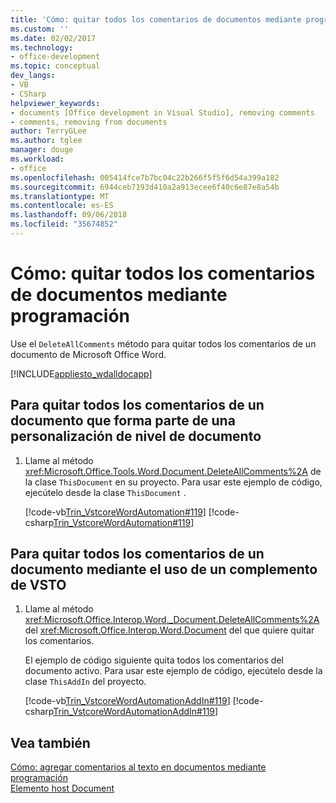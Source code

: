 ```yaml
---
title: 'Cómo: quitar todos los comentarios de documentos mediante programación'
ms.custom: ''
ms.date: 02/02/2017
ms.technology:
- office-development
ms.topic: conceptual
dev_langs:
- VB
- CSharp
helpviewer_keywords:
- documents [Office development in Visual Studio], removing comments
- comments, removing from documents
author: TerryGLee
ms.author: tglee
manager: douge
ms.workload:
- office
ms.openlocfilehash: 005414fce7b7bc04c22b266f5f5f6d54a399a182
ms.sourcegitcommit: 6944ceb7193d410a2a913ecee6f40c6e87e8a54b
ms.translationtype: MT
ms.contentlocale: es-ES
ms.lasthandoff: 09/06/2018
ms.locfileid: "35674852"
---
```

# <a name="how-to-programmatically-remove-all-comments-from-documents"></a>Cómo: quitar todos los comentarios de documentos mediante programación
  Use el `DeleteAllComments` método para quitar todos los comentarios de un documento de Microsoft Office Word.  
  
 [!INCLUDE[appliesto_wdalldocapp](../vsto/includes/appliesto-wdalldocapp-md.md)]  
  
## <a name="to-remove-all-comments-from-a-document-that-is-part-of-a-document-level-customization"></a>Para quitar todos los comentarios de un documento que forma parte de una personalización de nivel de documento  
  
1.  Llame al método <xref:Microsoft.Office.Tools.Word.Document.DeleteAllComments%2A> de la clase `ThisDocument` en su proyecto. Para usar este ejemplo de código, ejecútelo desde la clase `ThisDocument` .  
  
     [!code-vb[Trin_VstcoreWordAutomation#119](../vsto/codesnippet/VisualBasic/Trin_VstcoreWordAutomationVB/ThisDocument.vb#119)]
     [!code-csharp[Trin_VstcoreWordAutomation#119](../vsto/codesnippet/CSharp/Trin_VstcoreWordAutomationCS/ThisDocument.cs#119)]  
  
## <a name="to-remove-all-comments-from-a-document-by-using-a-vsto-add-in"></a>Para quitar todos los comentarios de un documento mediante el uso de un complemento de VSTO  
  
1.  Llame al método <xref:Microsoft.Office.Interop.Word._Document.DeleteAllComments%2A> del <xref:Microsoft.Office.Interop.Word.Document> del que quiere quitar los comentarios.  
  
     El ejemplo de código siguiente quita todos los comentarios del documento activo. Para usar este ejemplo de código, ejecútelo desde la clase `ThisAddIn` del proyecto.  
  
     [!code-vb[Trin_VstcoreWordAutomationAddIn#119](../vsto/codesnippet/VisualBasic/Trin_VstcoreWordAutomationAddIn/ThisAddIn.vb#119)]
     [!code-csharp[Trin_VstcoreWordAutomationAddIn#119](../vsto/codesnippet/CSharp/Trin_VstcoreWordAutomationAddIn/ThisAddIn.cs#119)]  
  
## <a name="see-also"></a>Vea también  
 [Cómo: agregar comentarios al texto en documentos mediante programación](../vsto/how-to-programmatically-add-comments-to-text-in-documents.md)   
 [Elemento host Document](../vsto/document-host-item.md)  
  
  
